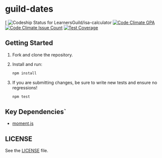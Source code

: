 # guild-dates

[ ![Codeship Status for LearnersGuild/isa-calculator]()
[![Code Climate GPA](https://codeclimate.com/github/LearnersGuild/guild-dates/badges/gpa.svg)](https://codeclimate.com/github/LearnersGuild/guild-dates)
[![Code Climate Issue Count](https://codeclimate.com/github/LearnersGuild/guild-dates/badges/issue_count.svg)](https://codeclimate.com/github/LearnersGuild/guild-dates)
[![Test Coverage](https://codeclimate.com/github/LearnersGuild/guild-dates/badges/coverage.svg)](https://codeclimate.com/github/LearnersGuild/guild-dates/coverage)

## Getting Started

1. Fork and clone the repository.

2. Install and run:

    ```bash
    npm install
    ```

3. If you are submitting changes, be sure to write new tests and ensure no regressions!

    ```bash
    npm test
    ```

## Key Dependencies`

- [moment.js][moment]

## LICENSE

See the [LICENSE](./LICENSE) file.


[moment]: https://momentjs.com
